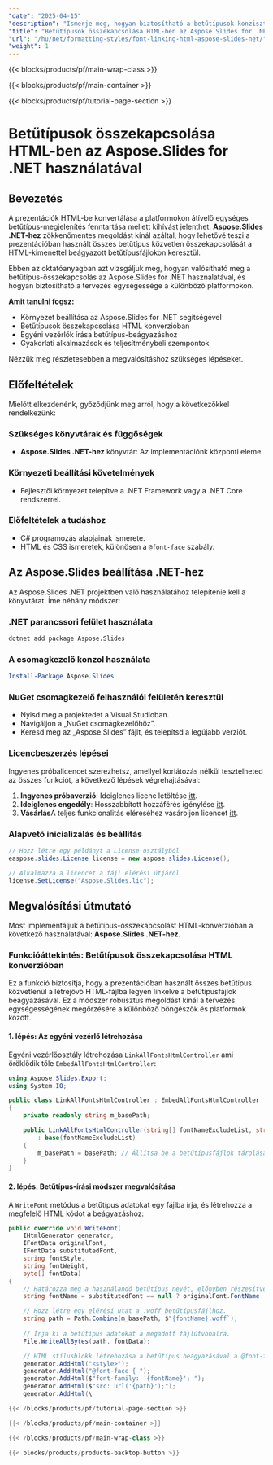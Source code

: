 ```yaml
---
"date": "2025-04-15"
"description": "Ismerje meg, hogyan biztosítható a betűtípusok konzisztens megjelenítése prezentációk HTML-be konvertálásakor az Aspose.Slides for .NET használatával a betűtípusok közvetlen beágyazásával."
"title": "Betűtípusok összekapcsolása HTML-ben az Aspose.Slides for .NET használatával – lépésről lépésre útmutató"
"url": "/hu/net/formatting-styles/font-linking-html-aspose-slides-net/"
"weight": 1
---
```


{{< blocks/products/pf/main-wrap-class >}}

{{< blocks/products/pf/main-container >}}

{{< blocks/products/pf/tutorial-page-section >}}
# Betűtípusok összekapcsolása HTML-ben az Aspose.Slides for .NET használatával

## Bevezetés

A prezentációk HTML-be konvertálása a platformokon átívelő egységes betűtípus-megjelenítés fenntartása mellett kihívást jelenthet. **Aspose.Slides .NET-hez** zökkenőmentes megoldást kínál azáltal, hogy lehetővé teszi a prezentációban használt összes betűtípus közvetlen összekapcsolását a HTML-kimenettel beágyazott betűtípusfájlokon keresztül.

Ebben az oktatóanyagban azt vizsgáljuk meg, hogyan valósítható meg a betűtípus-összekapcsolás az Aspose.Slides for .NET használatával, és hogyan biztosítható a tervezés egységessége a különböző platformokon. 

**Amit tanulni fogsz:**
- Környezet beállítása az Aspose.Slides for .NET segítségével
- Betűtípusok összekapcsolása HTML konverzióban
- Egyéni vezérlők írása betűtípus-beágyazáshoz
- Gyakorlati alkalmazások és teljesítménybeli szempontok

Nézzük meg részletesebben a megvalósításhoz szükséges lépéseket.

## Előfeltételek

Mielőtt elkezdenénk, győződjünk meg arról, hogy a következőkkel rendelkezünk:

### Szükséges könyvtárak és függőségek
- **Aspose.Slides .NET-hez** könyvtár: Az implementációnk központi eleme.

### Környezeti beállítási követelmények
- Fejlesztői környezet telepítve a .NET Framework vagy a .NET Core rendszerrel.

### Előfeltételek a tudáshoz
- C# programozás alapjainak ismerete.
- HTML és CSS ismeretek, különösen a `@font-face` szabály.

## Az Aspose.Slides beállítása .NET-hez

Az Aspose.Slides .NET projektben való használatához telepítenie kell a könyvtárat. Íme néhány módszer:

### .NET parancssori felület használata
```bash
dotnet add package Aspose.Slides
```

### A csomagkezelő konzol használata
```powershell
Install-Package Aspose.Slides
```

### NuGet csomagkezelő felhasználói felületén keresztül
- Nyisd meg a projektedet a Visual Studioban.
- Navigáljon a „NuGet csomagkezelőhöz”.
- Keresd meg az „Aspose.Slides” fájlt, és telepítsd a legújabb verziót.

### Licencbeszerzés lépései
Ingyenes próbalicencet szerezhetsz, amellyel korlátozás nélkül tesztelheted az összes funkciót, a következő lépések végrehajtásával:
1. **Ingyenes próbaverzió**: Ideiglenes licenc letöltése [itt](https://releases.aspose.com/slides/net/).
2. **Ideiglenes engedély**: Hosszabbított hozzáférés igénylése [itt](https://purchase.aspose.com/temporary-license/).
3. **Vásárlás**A teljes funkcionalitás eléréséhez vásároljon licencet [itt](https://purchase.aspose.com/buy).

### Alapvető inicializálás és beállítás
```csharp
// Hozz létre egy példányt a License osztályból
easpose.slides.License license = new aspose.slides.License();

// Alkalmazza a licencet a fájl elérési útjáról
license.SetLicense("Aspose.Slides.lic");
```

## Megvalósítási útmutató

Most implementáljuk a betűtípus-összekapcsolást HTML-konverzióban a következő használatával: **Aspose.Slides .NET-hez**.

### Funkcióáttekintés: Betűtípusok összekapcsolása HTML konverzióban
Ez a funkció biztosítja, hogy a prezentációban használt összes betűtípus közvetlenül a létrejövő HTML-fájlba legyen linkelve a betűtípusfájlok beágyazásával. Ez a módszer robusztus megoldást kínál a tervezés egységességének megőrzésére a különböző böngészők és platformok között.

#### 1. lépés: Az egyéni vezérlő létrehozása
Egyéni vezérlőosztály létrehozása `LinkAllFontsHtmlController` ami öröklődik tőle `EmbedAllFontsHtmlController`:
```csharp
using Aspose.Slides.Export;
using System.IO;

public class LinkAllFontsHtmlController : EmbedAllFontsHtmlController
{
    private readonly string m_basePath;

    public LinkAllFontsHtmlController(string[] fontNameExcludeList, string basePath)
        : base(fontNameExcludeList)
    {
        m_basePath = basePath; // Állítsa be a betűtípusfájlok tárolására szolgáló könyvtárat
    }
}
```
#### 2. lépés: Betűtípus-írási módszer megvalósítása
A `WriteFont` metódus a betűtípus adatokat egy fájlba írja, és létrehozza a megfelelő HTML kódot a beágyazáshoz:
```csharp
public override void WriteFont(
    IHtmlGenerator generator,
    IFontData originalFont,
    IFontData substitutedFont,
    string fontStyle,
    string fontWeight,
    byte[] fontData)
{
    // Határozza meg a használandó betűtípus nevét, előnyben részesítve a helyettesítő betűtípusokat, ha vannak ilyenek.
    string fontName = substitutedFont == null ? originalFont.FontName : substitutedFont.FontName;

    // Hozz létre egy elérési utat a .woff betűtípusfájlhoz.
    string path = Path.Combine(m_basePath, $"{fontName}.woff`);
    
    // Írja ki a betűtípus adatokat a megadott fájlútvonalra.
    File.WriteAllBytes(path, fontData);

    // HTML stílusblokk létrehozása a betűtípus beágyazásával a @font-face szabály használatával.
    generator.AddHtml("<style>");
    generator.AddHtml("@font-face { ");
    generator.AddHtml($"font-family: '{fontName}'; ");
    generator.AddHtml($"src: url('{path}');");
    generator.AddHtml(\

{{< /blocks/products/pf/tutorial-page-section >}}

{{< /blocks/products/pf/main-container >}}

{{< /blocks/products/pf/main-wrap-class >}}

{{< blocks/products/products-backtop-button >}}